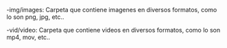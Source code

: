 <!-- /////////////////////////////////////////////////////////////////////////////////////////////////////////////////////////////////// -->
<!-- ^Carpetas -->
-img/images: Carpeta que contiene imagenes en diversos formatos, como lo son png, jpg, etc..

-vid/video: Carpeta que contiene videos en diversos formatos, como lo son mp4, mov, etc..


